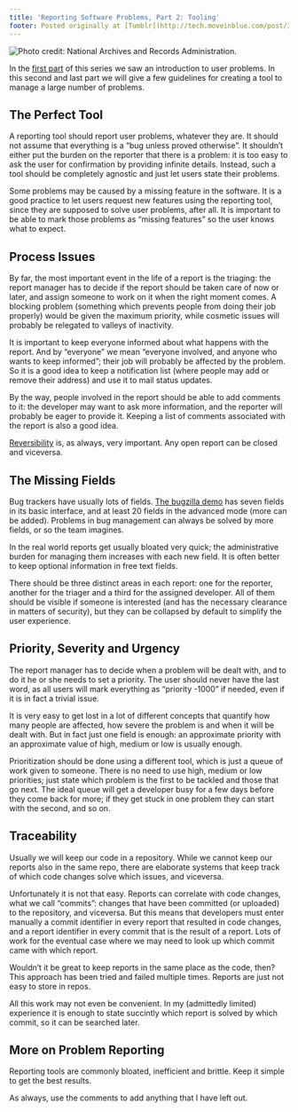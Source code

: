 ```yaml
---
title: 'Reporting Software Problems, Part 2: Tooling'
footer: Posted originally at [Tumblr](http://tech.moveinblue.com/post/38260002843/reporting-problems-part-2-tooling) on 2012-12-18.
---
```


![Photo credit: [National Archives and Records Administration](https://commons.wikimedia.org/wiki/File:%22Planting_and_seed_sowing_tools_used_on_the_Pike_National_Forest.%22_-_NARA_-_293480.jpg).](pics/reporting-problems-part-2.jpg "Planting and seed sowing tools used on the Pike National Forest")

In the [first part](reporting-problems-part-1.html) of this series we saw an introduction to user problems. In this second and last part we will give a few guidelines for creating a tool to manage a large number of problems.

## The Perfect Tool

A reporting tool should report user problems, whatever they are. It should not assume that everything is a “bug unless proved otherwise”. It shouldn’t either put the burden on the reporter that there is a problem: it is too easy to ask the user for confirmation by providing infinite details. Instead, such a tool should be completely agnostic and just let users state their problems.

Some problems may be caused by a missing feature in the software. It is a good practice to let users request new features using the reporting tool, since they are supposed to solve user problems, after all. It is important to be able to mark those problems as “missing features” so the user knows what to expect.

## Process Issues

By far, the most important event in the life of a report is the triaging: the report manager has to decide if the report should be taken care of now or later, and assign someone to work on it when the right moment comes. A blocking problem (something which prevents people from doing their job properly) would be given the maximum priority, while cosmetic issues will probably be relegated to valleys of inactivity.

It is important to keep everyone informed about what happens with the report. And by “everyone” we mean “everyone involved, and anyone who wants to keep informed”; their job will probably be affected by the problem. So it is a good idea to keep a notification list (where people may add or remove their address) and use it to mail status updates.

By the way, people involved in the report should be able to add comments to it: the developer may want to ask more information, and the reporter will probably be eager to provide it. Keeping a list of comments associated with the report is also a good idea.

[Reversibility](reversible-engineering-part-3.html) is, as always, very important. Any open report can be closed and viceversa.

## The Missing Fields

Bug trackers have usually lots of fields. [The bugzilla demo](https://landfill.bugzilla.org/bugzilla-tip/) has seven fields in its basic interface, and at least 20 fields in the advanced mode (more can be added). Problems in bug management can always be solved by more fields, or so the team imagines.

In the real world reports get usually bloated very quick; the administrative burden for managing them increases with each new field. It is often better to keep optional information in free text fields.

There should be three distinct areas in each report: one for the reporter, another for the triager and a third for the assigned developer. All of them should be visible if someone is interested (and has the necessary clearance in matters of security), but they can be collapsed by default to simplify the user experience.

## Priority, Severity and Urgency

The report manager has to decide when a problem will be dealt with, and to do it he or she needs to set a priority. The user should never have the last word, as all users will mark everything as “priority -1000” if needed, even if it is in fact a trivial issue.

It is very easy to get lost in a lot of different concepts that quantify how many people are affected, how severe the problem is and when it will be dealt with. But in fact just one field is enough: an approximate priority with an approximate value of high, medium or low is usually enough.

Prioritization should be done using a different tool, which is just a queue of work given to someone. There is no need to use high, medium or low priorities; just state which problem is the first to be tackled and those that go next. The ideal queue will get a developer busy for a few days before they come back for more; if they get stuck in one problem they can start with the second, and so on.

## Traceability

Usually we will keep our code in a repository. While we cannot keep our reports also in the same repo, there are elaborate systems that keep track of which code changes solve which issues, and viceversa.

Unfortunately it is not that easy. Reports can correlate with code changes, what we call “commits”: changes that have been committed (or uploaded) to the repository, and viceversa. But this means that developers must enter manually a commit identifier in every report that resulted in code changes, and a report identifier in every commit that is the result of a report. Lots of work for the eventual case where we may need to look up which commit came with which report.

Wouldn’t it be great to keep reports in the same place as the code, then? This approach has been tried and failed multiple times. Reports are just not easy to store in repos.

All this work may not even be convenient. In my (admittedly limited) experience it is enough to state succintly which report is solved by which commit, so it can be searched later.

## More on Problem Reporting

Reporting tools are commonly bloated, inefficient and brittle. Keep it simple to get the best results.

As always, use the comments to add anything that I have left out.

